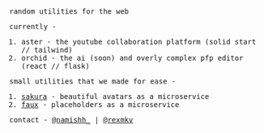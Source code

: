 <samp>
  
  random utilities for the web
  
  currently - 
  1. aster - the youtube collaboration platform (solid start // tailwind)
  2. orchid - the ai (soon) and overly complex pfp editor (react // flask)

  
  small utilities that we made for ease -
  1. [sakura](https://github.com/floraorg/sakura) - beautiful avatars as a microservice
  2. [faux](https://github.com/floraorg/faux)   - placeholders as a microservice

  contact - [@namishh_](https://x.com/namishh_) | [@rexmkv](https://x.com/rexmkv)
</samp>
